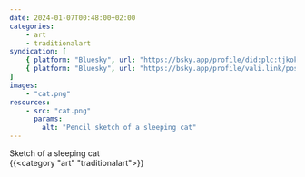 ```yaml
---
date: 2024-01-07T00:48:00+02:00
categories:
    - art
    - traditionalart
syndication: [
    { platform: "Bluesky", url: "https://bsky.app/profile/did:plc:tjkokzqdnfzzlaxdjjzzzi5b/post/3kidyhqahy32e", hidden: true },
    { platform: "Bluesky", url: "https://bsky.app/profile/vali.link/post/3kidyhqahy32e" }
]
images:
    - "cat.png"
resources:
    - src: "cat.png"
      params:
        alt: "Pencil sketch of a sleeping cat"
---
```

Sketch of a sleeping cat<br>
{{<category "art" "traditionalart">}}
